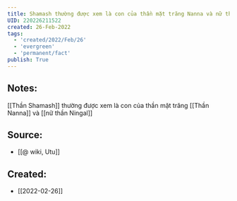 ```yaml
---
title: Shamash thường được xem là con của thần mặt trăng Nanna và nữ thần Ningal
UID: 220226211522
created: 26-Feb-2022
tags:
  - 'created/2022/Feb/26'
  - 'evergreen'
  - 'permanent/fact'
publish: True
---
```

## Notes:
[[Thần Shamash]] thường được xem là con của thần mặt trăng [[Thần Nanna]] và [[nữ thần Ningal]]

## Source:
- [[@ wiki, Utu]]





## Created:
- [[2022-02-26]]
